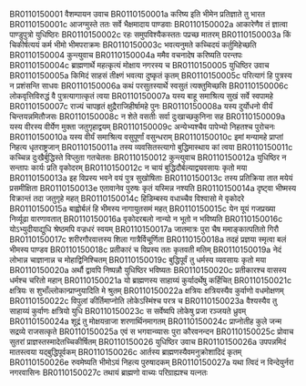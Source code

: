 BR0110150001	वैशम्पायन उवाच
BR0110150001a	करिष्य इति भीमेन प्रतिज्ञाते तु भारत
BR0110150001c	आजग्मुस्ते ततः सर्वे भैक्षमादाय पाण्डवाः
BR0110150002a	आकारेणैव तं ज्ञात्वा पाण्डुपुत्रो युधिष्ठिरः
BR0110150002c	रहः समुपविश्यैकस्ततः पप्रच्छ मातरम्
BR0110150003a	किं चिकीर्षत्ययं कर्म भीमो भीमपराक्रमः
BR0110150003c	भवत्यनुमते कच्चिदयं कर्तुमिहेच्छति
BR0110150004	कुन्त्युवाच
BR0110150004a	ममैव वचनादेष करिष्यति परन्तपः
BR0110150004c	ब्राह्मणार्थे महत्कृत्यं मोक्षाय नगरस्य च
BR0110150005	युधिष्ठिर उवाच
BR0110150005a	किमिदं साहसं तीक्ष्णं भवत्या दुष्कृतं कृतम्
BR0110150005c	परित्यागं हि पुत्रस्य न प्रशंसन्ति साधवः
BR0110150006a	कथं परसुतस्यार्थे स्वसुतं त्यक्तुमिच्छसि
BR0110150006c	लोकवृत्तिविरुद्धं वै पुत्रत्यागात्कृतं त्वया
BR0110150007a	यस्य बाहू समाश्रित्य सुखं सर्वे स्वपामहे
BR0110150007c	राज्यं चापहृतं क्षुद्रैराजिहीर्षामहे पुनः
BR0110150008a	यस्य दुर्योधनो वीर्यं चिन्तयन्नमितौजसः
BR0110150008c	न शेते वसतीः सर्वा दुःखाच्छकुनिना सह
BR0110150009a	यस्य वीरस्य वीर्येण मुक्ता जतुगृहाद्वयम्
BR0110150009c	अन्येभ्यश्चैव पापेभ्यो निहतश्च पुरोचनः
BR0110150010a	यस्य वीर्यं समाश्रित्य वसुपूर्णां वसुन्धराम्
BR0110150010c	इमां मन्यामहे प्राप्तां निहत्य धृतराष्ट्रजान्
BR0110150011a	तस्य व्यवसितस्त्यागो बुद्धिमास्थाय कां त्वया
BR0110150011c	कच्चिन्न दुःखैर्बुद्धिस्ते विप्लुता गतचेतसः
BR0110150012	कुन्त्युवाच
BR0110150012a	युधिष्ठिर न सन्तापः कार्यः प्रति वृकोदरम्
BR0110150012c	न चायं बुद्धिदौर्बल्याद्व्यवसायः कृतो मया
BR0110150013a	इह विप्रस्य भवने वयं पुत्र सुखोषिताः
BR0110150013c	तस्य प्रतिक्रिया तात मयेयं प्रसमीक्षिता
BR0110150013e	एतावानेव पुरुषः कृतं यस्मिन्न नश्यति
BR0110150014a	दृष्ट्वा भीष्मस्य विक्रान्तं तदा जतुगृहे महत्
BR0110150014c	हिडिम्बस्य वधाच्चैव विश्वासो मे वृकोदरे
BR0110150015a	बाह्वोर्बलं हि भीमस्य नागायुतसमं महत्
BR0110150015c	येन यूयं गजप्रख्या निर्व्यूढा वारणावतात्
BR0110150016a	वृकोदरबलो नान्यो न भूतो न भविष्यति
BR0110150016c	योऽभ्युदीयाद्युधि श्रेष्ठमपि वज्रधरं स्वयम्
BR0110150017a	जातमात्रः पुरा चैष ममाङ्कात्पतितो गिरौ
BR0110150017c	शरीरगौरवात्तस्य शिला गात्रैर्विचूर्णिता
BR0110150018a	तदहं प्रज्ञया स्मृत्वा बलं भीमस्य पाण्डव
BR0110150018c	प्रतीकारं च विप्रस्य ततः कृतवती मतिम्
BR0110150019a	नेदं लोभान्न चाज्ञानान्न च मोहाद्विनिश्चितम्
BR0110150019c	बुद्धिपूर्वं तु धर्मस्य व्यवसायः कृतो मया
BR0110150020a	अर्थौ द्वावपि निष्पन्नौ युधिष्ठिर भविष्यतः
BR0110150020c	प्रतीकारश्च वासस्य धर्मश्च चरितो महान्
BR0110150021a	यो ब्राह्मणस्य साहाय्यं कुर्यादर्थेषु कर्हिचित्
BR0110150021c	क्षत्रियः स शुभाँल्लोकान्प्राप्नुयादिति मे श्रुतम्
BR0110150022a	क्षत्रियः क्षत्रियस्यैव कुर्वाणो वधमोक्षणम्
BR0110150022c	विपुलां कीर्तिमाप्नोति लोकेऽस्मिंश्च परत्र च
BR0110150023a	वैश्यस्यैव तु साहाय्यं कुर्वाणः क्षत्रियो युधि
BR0110150023c	स सर्वेष्वपि लोकेषु प्रजा रञ्जयते ध्रुवम्
BR0110150024a	शूद्रं तु मोक्षयन्राजा शरणार्थिनमागतम्
BR0110150024c	प्राप्नोतीह कुले जन्म सद्रव्ये राजसत्कृते
BR0110150025a	एवं स भगवान्व्यासः पुरा कौरवनन्दन
BR0110150025c	प्रोवाच सुतरां प्राज्ञस्तस्मादेतच्चिकीर्षितम्
BR0110150026	युधिष्ठिर उवाच
BR0110150026a	उपपन्नमिदं मातस्त्वया यद्बुद्धिपूर्वकम्
BR0110150026c	आर्तस्य ब्राह्मणस्यैवमनुक्रोशादिदं कृतम्
BR0110150026e	रुवमेष्यति भीमोऽयं निहत्य पुरुषादकम्
BR0110150027a	यथा त्विदं न विन्देयुर्नरा नगरवासिनः
BR0110150027c	तथायं ब्राह्मणो वाच्यः परिग्राह्यश्च यत्नतः
